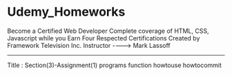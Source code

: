 # Udemy_Homeworks
Become a Certified Web Developer
Complete coverage of HTML, CSS, Javascript while you Earn Four Respected Certifications
Created by Framework Television Inc. 
Instructor ----> Mark Lassoff
_______________________________________________________________________________________

Title : Section(3)-Assignment(1)
programs
function
howtouse
howtocommit
